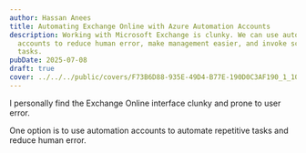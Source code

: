 ```yaml
---
author: Hassan Anees
title: Automating Exchange Online with Azure Automation Accounts
description: Working with Microsoft Exchange is clunky. We can use automation
  accounts to reduce human error, make management easier, and invoke scheduled
  tasks.
pubDate: 2025-07-08
draft: true
cover: ../../../public/covers/F73B6D88-935E-49D4-B77E-190D0C3AF190_1_105_c.jpeg
---
```

I personally find the Exchange Online interface clunky and prone to user error.

One option is to use automation accounts to automate repetitive tasks and reduce human error.
